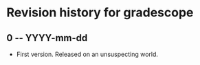 # Revision history for gradescope

## 0 -- YYYY-mm-dd

* First version. Released on an unsuspecting world.
